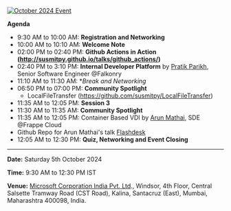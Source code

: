 [![October 2024 Event](/assets/2024-10-05.png)](https://www.meetup.com/gittogether-mumbai/events/303564188/)

**Agenda**

- 9:30 AM to 10:00 AM: **Registration and Networking**
- 10:00 AM to 10:10 AM: **Welcome Note**
- 02:00 PM to 02:40 PM: **Github Actions in Action (http://susmitpy.github.io/talks/github_actions/)**
- 02:40 PM to 3:10 PM: **Internal Developer Platform** by [Pratik Parikh](https://github.com/pratik-parikh01), Senior Software Engineer @Falkonry
- 11:10 AM to 11:30 AM: **Break and Networking*
- 06:50 PM to 07:00 PM: **Community Spotlight**
    * LocalFileTransfer (https://github.com/susmitpy/LocalFileTransfer)
- 11:35 AM to 12:05 PM: **Session 3**
-  11:30 AM to 11:35 AM: **Community Spotlight**
- 11:35 AM to 12:05 PM: Container Based VDI by [Arun Mathai](https://github.com/arunmathaisk), SDE @Frappe Cloud
- Github Repo for Arun Mathai's talk [Flashdesk](https://github.com/arunmathaisk/flashdesk)
- 12:05 AM to 12:30 PM: **Quiz, Networking and Event Closing**

-----------

**Date:** Saturday 5th October 2024

**Time:** 9:30 AM to 12:30 PM IST

**Venue:** [Microsoft Corporation India Pvt. Ltd](https://maps.app.goo.gl/1FhuCQERoZNFa981A)., Windsor, 4th Floor, Central Salsette Tramway Road (CST Road), Kalina, Santacruz (East), Mumbai, Maharashtra 400098, India.
